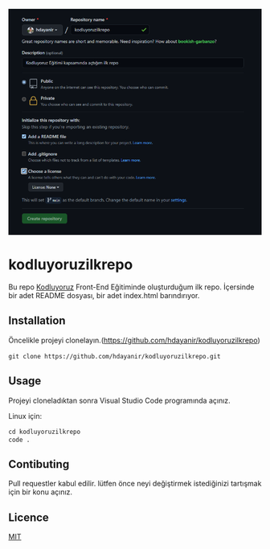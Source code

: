 ![Image](https://github.com/hdayanir/kodluyoruzilkrepo/blob/main/figures/github.png)

# kodluyoruzilkrepo

Bu repo [Kodluyoruz](https://www.kodluyoruz.org/) Front-End Eğitiminde oluşturduğum ilk repo. İçersinde bir adet README dosyası, bir adet index.html barındırıyor.



## Installation

Öncelikle projeyi clonelayın.(https://github.com/hdayanir/kodluyoruzilkrepo)

`git clone https://github.com/hdayanir/kodluyoruzilkrepo.git`


## Usage

Projeyi cloneladıktan sonra Visual Studio Code programında açınız.

Linux için:

```
cd kodluyoruzilkrepo
code . 
```



## Contibuting 

Pull requestler kabul edilir. lütfen önce neyi değiştirmek istediğinizi tartışmak için bir konu açınız.


## Licence 

[MIT](https://choosealicense.com/licenses/mit/)
